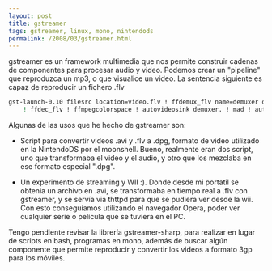 ```yaml
---
layout: post
title: gstreamer
tags: gstreamer, linux, mono, nintendods
permalink: /2008/03/gstreamer.html
---
```


gstreamer es un framework multimedia que nos permite construir cadenas de componentes para procesar audio y video. Podemos crear un "pipeline" que reproduzca un mp3, o que visualice un video. La sentencia siguiente es capaz de reproducir un fichero .flv  

~~~bash
gst-launch-0.10 filesrc location=video.flv ! ffdemux_flv name=demuxer demuxer. ! queue \  
    ! ffdec_flv ! ffmpegcolorspace ! autovideosink demuxer. ! mad ! autoaudiosink  
~~~

Algunas de las usos que he hecho de gstreamer son:  

*   Script para convertir videos .avi y .flv a .dpg, formato de video utilizado en la NintendoDS por el moonshell. Bueno, realmente eran dos script, uno que transformaba el video y el audio, y otro que los mezclaba en ese formato especial ".dpg".

*   Un experimento de streaming y WII :). Donde desde mi portatil se obtenía un archivo en .avi, se transformaba en tiempo real a .flv con gstreamer, y se servía via thttpd para que se pudiera ver desde la wii. Con esto conseguíamos utilizando el navegador Opera, poder ver cualquier serie o película que se tuviera en el PC.

Tengo pendiente revisar la librería gstreamer-sharp, para realizar en lugar de scripts en bash, programas en mono, además de buscar algún componente que permite reproducir y convertir los videos a formato 3gp para los móviles.